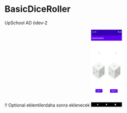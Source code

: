 # BasicDiceRoller
UpSchool AD ödev-2

!!  Optional eklentilerdaha sonra eklenecek
<img src="docs/mockups/basic-dice-roller.png" width="100" height="250">
